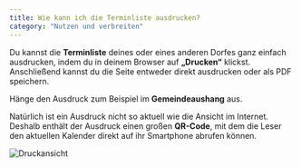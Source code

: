 ```yaml
---
title: Wie kann ich die Terminliste ausdrucken?
category: "Nutzen und verbreiten"
---
```


Du kannst die **Terminliste** deines oder eines anderen Dorfes ganz einfach ausdrucken, indem du in deinem Browser auf **„Drucken“** klickst. Anschließend kannst du die Seite entweder direkt ausdrucken oder als PDF speichern.

Hänge den Ausdruck zum Beispiel im **Gemeindeaushang** aus.

Natürlich ist ein Ausdruck nicht so aktuell wie die Ansicht im Internet. Deshalb enthält der Ausdruck einen großen **QR-Code**, mit dem die Leser den aktuellen Kalender direkt auf ihr Smartphone abrufen können.

![Druckansicht](/img/hilfe/Druckansicht.jpg)
